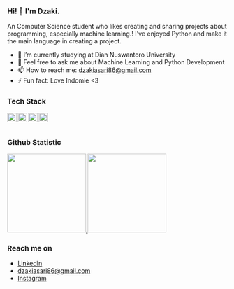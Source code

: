 ### Hi! 👋 I'm Dzaki.

An Computer Science student who likes creating and sharing projects about programming, especially machine learning.! I've enjoyed Python and make it the main language in creating a project.

- 🔭 I’m currently studying at Dian Nuswantoro University
- 💬 Feel free to ask me about Machine Learning and Python Development
- 📫 How to reach me: dzakiasari86@gmail.com
- ⚡ Fun fact: Love Indomie <3

### Tech Stack
  <a href="https://www.python.org/"><img align="left" alt="Python" title="Python" width="21px" src="https://s3.dualstack.us-east-2.amazonaws.com/pythondotorg-assets/media/community/logos/python-logo-only.png"/></a>
  <a href="https://streamlit.io/"><img align="left" alt="Streamlit" title="Streamlit" width="21px" src="https://streamlit.io/images/brand/streamlit-mark-light.png" /></a>
  <a href="https://www.djangoproject.com/"><img align="left" alt="Django" title="Django (Python Framework)" width="21px" src="https://www.djangoproject.com/m/img/logos/django-logo-negative.svg" /></a>
  <a href="https://www.tensorflow.org/"><img align="left" alt="TensorFlow" title="TensorFlow" width="21px" src="https://upload.wikimedia.org/wikipedia/commons/2/2d/Tensorflow_logo.svg" /></a>
  <br>
  <br>
  
### Github Statistic
<p align="left">
<a href="https://github.com/dzskiii">
  <img height="180em" src="https://github-readme-stats-eight-theta.vercel.app/api?username=dzskiii&show_icons=true&theme=algolia&include_all_commits=true&count_private=true"/>
  <img height="180em" src="https://github-readme-stats-eight-theta.vercel.app/api/top-langs/?username=dimasmds&layout=compact&langs_count=8&theme=algolia"/>
</a>
</p>

### Reach me on
- <a href="www.linkedin.com/in/dzakiasari">LinkedIn</a>
- dzakiasari86@gmail.com
- <a href="https://www.instagram.com/dzskiii">Instagram</a>
